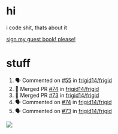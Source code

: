 # hi
i code shit, thats about it

[sign my guest book! please!](https://github.com/Just-a-Unity-Dev/Just-a-Unity-Dev/issues/new?&body=Sign%20my%20guest%20book%20by%20placing%20your%20name%20in%20the%20title,%20how%27d%20you%20get%20to%20this%20page%20and%20why?%20Don%27t%20forget%20you%20have%20an%20entire%20notebook%20in%20your%20hands!)


# stuff
<!--START_SECTION:activity-->
1. 🗣 Commented on [#55](https://github.com/frigid14/frigid/issues/55) in [frigid14/frigid](https://github.com/frigid14/frigid)
2. 🎉 Merged PR [#74](https://github.com/frigid14/frigid/pull/74) in [frigid14/frigid](https://github.com/frigid14/frigid)
3. 🎉 Merged PR [#73](https://github.com/frigid14/frigid/pull/73) in [frigid14/frigid](https://github.com/frigid14/frigid)
4. 🗣 Commented on [#74](https://github.com/frigid14/frigid/issues/74) in [frigid14/frigid](https://github.com/frigid14/frigid)
5. 🗣 Commented on [#73](https://github.com/frigid14/frigid/issues/73) in [frigid14/frigid](https://github.com/frigid14/frigid)
<!--END_SECTION:activity-->

![](https://github-profile-summary-cards.vercel.app/api/cards/profile-details?username=Just-a-Unity-Dev&theme=solarized_dark)
